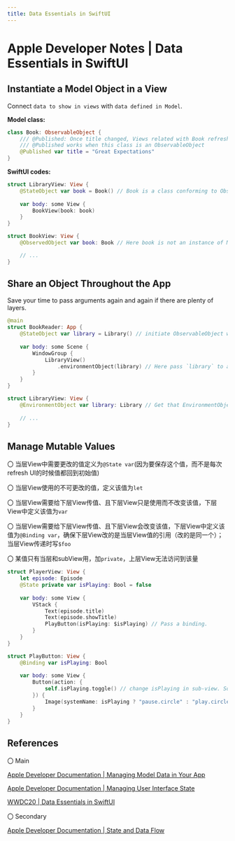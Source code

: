 ```yaml
---
title: Data Essentials in SwiftUI
---
```


# Apple Developer Notes | Data Essentials in SwiftUI

## Instantiate a Model Object in a View

Connect `data to show in views` with `data defined in Model`.

**Model class:**

```swift
class Book: ObservableObject {
	/// @Published: Once title changed, Views related with Book refreshed.
	/// @Published works when this class is an ObservableObject
    @Published var title = "Great Expectations" 
}
```

**SwiftUI codes:**

```swift
struct LibraryView: View {
    @StateObject var book = Book() // Book is a class conforming to ObservableObject. Only instantiating uses `@StateObject`
    
    var body: some View {
        BookView(book: book)
    }
}

struct BookView: View {
    @ObservedObject var book: Book // Here book is not an instance of Model. So yse @ObservedObject

    // ...
}
```

## Share an Object Throughout the App

Save your time to pass arguments again and again if there are plenty of layers.

```swift
@main
struct BookReader: App {
    @StateObject var library = Library() // initiate ObservableObject with `@StateObject`
    
    var body: some Scene {
        WindowGroup {
            LibraryView()
                .environmentObject(library) // Here pass `library` to all sub-views of LibraryView().
        }
    }
}
```

```swift
struct LibraryView: View {
    @EnvironmentObject var library: Library // Get that EnvironmentObject
    
    // ...
}
```

## Manage Mutable Values

〇 当层View中需要更改的值定义为`@State var`(因为要保存这个值，而不是每次refresh UI的时候值都回到初始值)

〇 当层View使用的不可更改的值，定义该值为`let`


〇 当层View需要给下层View传值、且下层View只是使用而不改变该值，下层View中定义该值为`var`

〇 当层View需要给下层View传值、且下层View会改变该值，下层View中定义该值为`@Binding var`，确保下层View改的是当层View值的引用（改的是同一个）；当层View传递时写`$foo`

〇 某值只有当层和subView用，加`private`，上层View无法访问到该量
    
```swift
struct PlayerView: View {
    let episode: Episode
    @State private var isPlaying: Bool = false
    
    var body: some View {
        VStack {
            Text(episode.title)
            Text(episode.showTitle)
            PlayButton(isPlaying: $isPlaying) // Pass a binding.
        }
    }
}
```

```swift
struct PlayButton: View {
    @Binding var isPlaying: Bool
    
    var body: some View {
        Button(action: {
            self.isPlaying.toggle() // change isPlaying in sub-view. So use @Binding
        }) {
            Image(systemName: isPlaying ? "pause.circle" : "play.circle")
        }
    }
}
```

## References

〇 Main

[Apple Developer Documentation | Managing Model Data in Your App](https://developer.apple.com/documentation/swiftui/managing-model-data-in-your-app)

[Apple Developer Documentation | Managing User Interface State](https://developer.apple.com/documentation/swiftui/managing-user-interface-state)

[WWDC20 | Data Essentials in SwiftUI](https://developer.apple.com/wwdc20/10040)

〇 Secondary

[Apple Developer Documentation | State and Data Flow](https://developer.apple.com/documentation/swiftui/state-and-data-flow)